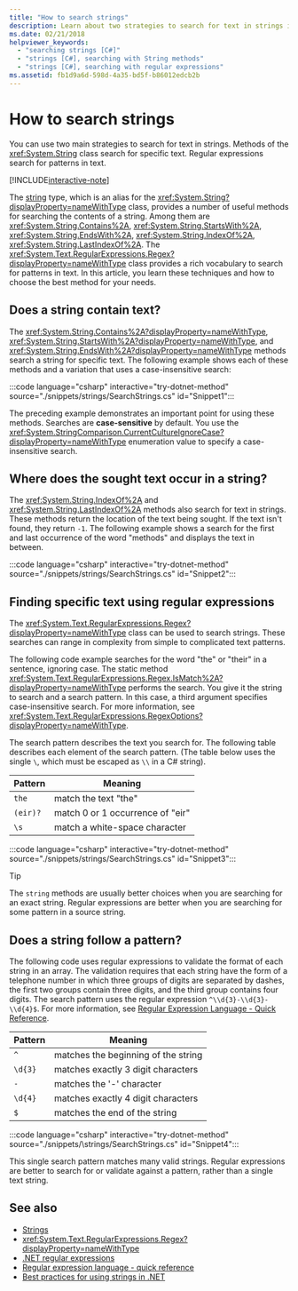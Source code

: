 ```yaml
---
title: "How to search strings"
description: Learn about two strategies to search for text in strings in C#. String class methods search for specific text. Regular expressions search for patterns in text.
ms.date: 02/21/2018
helpviewer_keywords: 
  - "searching strings [C#]"
  - "strings [C#], searching with String methods"
  - "strings [C#], searching with regular expressions"
ms.assetid: fb1d9a6d-598d-4a35-bd5f-b86012edcb2b
---
```


# How to search strings

You can use two main strategies to search for text in strings. Methods of the <xref:System.String> class search for specific text. Regular expressions search for patterns in text.

[!INCLUDE[interactive-note](~/includes/csharp-interactive-note.md)]

The [string](../language-reference/builtin-types/reference-types.md#the-string-type) type, which is an alias for the <xref:System.String?displayProperty=nameWithType> class, provides a number of useful methods for searching the contents of a string. Among them are <xref:System.String.Contains%2A>, <xref:System.String.StartsWith%2A>, <xref:System.String.EndsWith%2A>, <xref:System.String.IndexOf%2A>, <xref:System.String.LastIndexOf%2A>. The <xref:System.Text.RegularExpressions.Regex?displayProperty=nameWithType> class provides a rich vocabulary to search for patterns in text. In this article, you learn these techniques and how to choose the best method for your needs.

## Does a string contain text?

The <xref:System.String.Contains%2A?displayProperty=nameWithType>, <xref:System.String.StartsWith%2A?displayProperty=nameWithType>, and <xref:System.String.EndsWith%2A?displayProperty=nameWithType> methods search a string for specific text. The following example shows each of these methods and a variation that uses a case-insensitive search:

:::code language="csharp" interactive="try-dotnet-method" source="./snippets/strings/SearchStrings.cs" id="Snippet1":::

The preceding example demonstrates an important point for using these methods. Searches are **case-sensitive** by default. You use the <xref:System.StringComparison.CurrentCultureIgnoreCase?displayProperty=nameWithType> enumeration value to specify a case-insensitive search.

## Where does the sought text occur in a string?

The <xref:System.String.IndexOf%2A> and <xref:System.String.LastIndexOf%2A> methods also search for text in strings. These methods return the location of the text being sought. If the text isn't found, they return `-1`. The following example shows a search for the first and last occurrence of the word "methods" and displays the text in between.

:::code language="csharp" interactive="try-dotnet-method" source="./snippets/strings/SearchStrings.cs" id="Snippet2":::

## Finding specific text using regular expressions

The <xref:System.Text.RegularExpressions.Regex?displayProperty=nameWithType> class can be used to search strings. These searches can range in complexity from simple to complicated text patterns.

The following code example searches for the word "the" or "their" in a sentence, ignoring case. The static method <xref:System.Text.RegularExpressions.Regex.IsMatch%2A?displayProperty=nameWithType> performs the search. You give it the string to search and a search pattern. In this case, a third argument specifies case-insensitive search. For more information, see <xref:System.Text.RegularExpressions.RegexOptions?displayProperty=nameWithType>.

The search pattern describes the text you search for. The following table describes each element of the search pattern. (The table below uses the single `\`, which must be escaped as `\\` in a C# string).

| Pattern  | Meaning                          |
|----------|----------------------------------|
| `the`    | match the text "the"             |
| `(eir)?` | match 0 or 1 occurrence of "eir" |
| `\s`     | match a white-space character    |

:::code language="csharp" interactive="try-dotnet-method" source="./snippets/strings/SearchStrings.cs" id="Snippet3":::

> [!TIP]
> The `string` methods are usually better choices when you are searching for an exact string. Regular expressions are better when you are searching for some pattern in a source string.

## Does a string follow a pattern?

The following code uses regular expressions to validate the format of each string in an array. The validation requires that each string have the form of a telephone number in which three groups of digits are separated by dashes, the first two groups contain three digits, and the third group contains four digits. The search pattern uses the regular expression `^\\d{3}-\\d{3}-\\d{4}$`. For more information, see [Regular Expression Language - Quick Reference](../../standard/base-types/regular-expression-language-quick-reference.md).

| Pattern | Meaning                             |
|---------|-------------------------------------|
| `^`     | matches the beginning of the string |
| `\d{3}` | matches exactly 3 digit characters  |
| `-`     | matches the '-' character           |
| `\d{4}` | matches exactly 4 digit characters  |
| `$`     | matches the end of the string       |

:::code language="csharp" interactive="try-dotnet-method" source="./snippets/\strings/SearchStrings.cs" id="Snippet4":::

This single search pattern matches many valid strings. Regular expressions are better to search for or validate against a pattern, rather than a single text string.

## See also

- [Strings](../programming-guide/strings/index.md)
- <xref:System.Text.RegularExpressions.Regex?displayProperty=nameWithType>
- [.NET regular expressions](../../standard/base-types/regular-expressions.md)
- [Regular expression language - quick reference](../../standard/base-types/regular-expression-language-quick-reference.md)
- [Best practices for using strings in .NET](../../standard/base-types/best-practices-strings.md)
